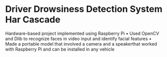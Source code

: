 # Driver Drowsiness Detection System Har Cascade
 Hardware-based project implemented using Raspberry Pi • Used OpenCV and Dlib to recognize faces in video input and identify facial features • Made a portable model that involved a camera and a speakerthat worked with Raspberry Pi and can be installed in any vehicle
